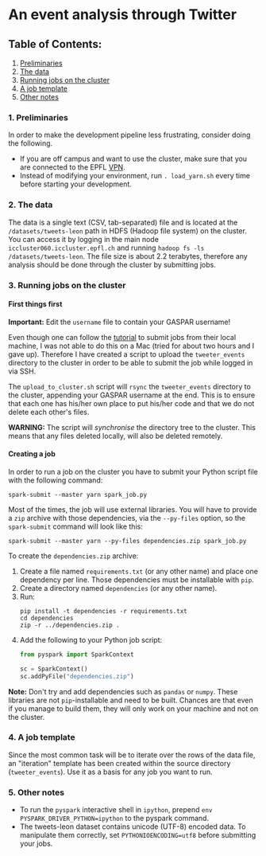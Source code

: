 # An event analysis through Twitter

## Table of Contents:

1. [Preliminaries](#1-preliminaries)
2. [The data](#2-the-data)
3. [Running jobs on the cluster](#3-running-jobs-on-the-cluster)
4. [A job template](#4-a-job-template)
5. [Other notes](#5-other-notes)

### 1. Preliminaries

In order to make the development pipeline less frustrating, consider doing the following.

- If you are off campus and want to use the cluster, make sure that you are connected to the EPFL <a href="https://epnet.epfl.ch/" target="_blank">VPN</a>.
- Instead of modifying your environment, run `. load_yarn.sh` every time before starting your development.


### 2. The data

The data is a single text (CSV, tab-separated) file and is located at the `/datasets/tweets-leon` path in HDFS (Hadoop file system) on the cluster. You can access it by logging in the main node `iccluster060.iccluster.epfl.ch` and running `hadoop fs -ls /datasets/tweets-leon`. The file size is about 2.2 terabytes, therefore any analysis should be done through the cluster by submitting jobs.


### 3. Running jobs on the cluster

#### First things first

**Important:** Edit the `username` file to contain your GASPAR username!

Even though one can follow the <a href="https://github.com/epfl-ada/ADA2017-Tutorials/tree/master/05%20-%20Using%20the%20cluster" target="_blank">tutorial</a> to submit jobs from their local machine, I was not able to do this on a Mac (tried for about two hours and I gave up). Therefore I have created a script to upload the `tweeter_events` directory to the cluster in order to be able to submit the job while logged in via SSH.

The `upload_to_cluster.sh` script will `rsync` the `tweeter_events` directory to the cluster, appending your GASPAR username at the end. This is to ensure that each one has his/her own place to put his/her code and that we do not delete each other's files.

**WARNING:** The script will *synchronise* the directory tree to the cluster. This means that any files deleted locally, will also be deleted remotely.

#### Creating a job

In order to run a job on the cluster you have to submit your Python script file with the following command:

```
spark-submit --master yarn spark_job.py
```

Most of the times, the job will use external libraries. You will have to provide a `zip` archive with those dependencies, via the `--py-files` option, so the `spark-submit` command will look like this:

```
spark-submit --master yarn --py-files dependencies.zip spark_job.py
```

To create the `dependencies.zip` archive:

  1. Create a file named `requirements.txt` (or any other name) and place one dependency per line. Those dependencies must be installable with `pip`.
  2. Create a directory named `dependencies` (or any other name).
  3. Run:
     ```
     pip install -t dependencies -r requirements.txt
     cd dependencies
     zip -r ../dependencies.zip .
     ```
  4. Add the following to your Python job script:
     ```python
     from pyspark import SparkContext

     sc = SparkContext()
     sc.addPyFile("dependencies.zip")
     ```

**Note:** Don't try and add dependencies such as `pandas` or `numpy`. These libraries are not `pip`-installable and need to be built. Chances are that even if you manage to build them, they will only work on your machine and not on the cluster.



### 4. A job template

Since the most common task will be to iterate over the rows of the data file, an "iteration" template has been created within the source directory (`tweeter_events`). Use it as a basis for any job you want to run.

### 5. Other notes

* To run the `pyspark` interactive shell in `ipython`, prepend `env PYSPARK_DRIVER_PYTHON=ipython` to the pyspark command.
* The tweets-leon dataset contains unicode (UTF-8) encoded data. To manipulate them correctly, set `PYTHONIOENCODING=utf8` before submitting your jobs.
